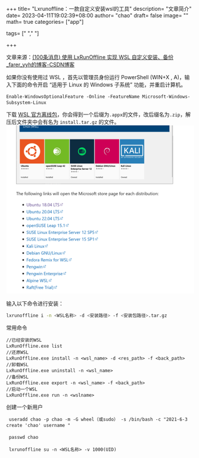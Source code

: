 +++
title= "Lxrunoffline：一款自定义安装wsl的工具"
description= "文章简介"
date= 2023-04-11T19:02:39+08:00
author= "chao"
draft= false
image= "" 
math= true
categories= ["app"]

tags=  [" "," "]

+++

文章来源：[(100条消息) 使用 LxRunOffline 实现 WSL 自定义安装、备份_farer_yyh的博客-CSDN博客](https://blog.csdn.net/farer_yyh/article/details/113785474?ops_request_misc=&request_id=&biz_id=102&utm_term=lxrunoffline&utm_medium=distribute.pc_search_result.none-task-blog-2~all~sobaiduweb~default-0-113785474.142^v82^control,201^v4^add_ask,239^v2^insert_chatgpt&spm=1018.2226.3001.4187)



如果你没有使用过 WSL ，首先以管理员身份运行 Pow­er­Shell (WIN+X , A)，输入下面的命令开启 “适用于 Linux 的 Win­dows 子系统” 功能，并重启计算机。

~~~
Enable-WindowsOptionalFeature -Online -FeatureName Microsoft-Windows-Subsystem-Linux
~~~


下载 [WSL 官方离线包](https://docs.microsoft.com/en-us/windows/wsl/install-manual)，你会得到一个后缀为`.appx`的文件，改后缀名为`.zip`，解压后文件夹中会有名为 `install.tar.gz` 的文件。![image-20230411190709482](images/image-20230411190709482.png)

输入以下命令进行安装：

```bash
lxrunoffline i -n <WSL名称> -d <安装路径> -f <安装包路径>.tar.gz
```

常用命令

~~~
//已经安装的WSL
LxRunOffline.exe list 
//还原WSL
LxRunOffline.exe install -n <wsl_name> -d <res_path> -f <back_path>
//卸载WSL
LxRunOffline.exe uninstall -n <wsl_name>
//备份WSL
LxRunOffline.exe export -n <wsl_name> -f <back_path>
//启动一个WSL
LxRunOffline.exe run -n <wslname>
~~~

创建一个新用户

~~~
 useradd chao -p chao -m -G wheel（或sudo） -s /bin/bash -c "2021-6-3 create 'chao' username " 
 
 passwd chao
 
 lxrunoffline su -n <WSL名称> -v 1000(UID)
~~~



